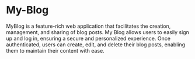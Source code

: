 # My-Blog
MyBlog is a feature-rich web application that facilitates the creation, management, and sharing of blog posts. My Blog allows users to easily sign up and log in, ensuring a secure and personalized experience. Once authenticated, users can create, edit, and delete their blog posts, enabling them to maintain their content with ease.
